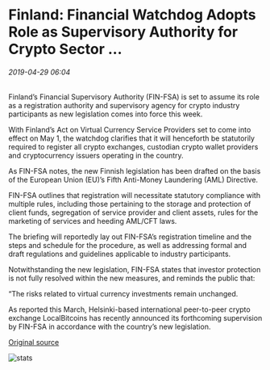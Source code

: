 # Finland: Financial Watchdog Adopts Role as Supervisory Authority for Crypto Sector ...

###### 2019-04-29 06:04

Finland’s Financial Supervisory Authority (FIN-FSA) is set to assume its role as a registration authority and supervisory agency for crypto industry participants as new legislation comes into force this week.

With Finland’s Act on Virtual Currency Service Providers set to come into effect on May 1, the watchdog clarifies that it will henceforth be statutorily required to register all crypto exchanges, custodian crypto wallet providers and cryptocurrency issuers operating in the country.

As FIN-FSA notes, the new Finnish legislation has been drafted on the basis of the European Union (EU)’s Fifth Anti-Money Laundering (AML) Directive.

FIN-FSA outlines that registration will necessitate statutory compliance with multiple rules, including those pertaining to the storage and protection of client funds, segregation of service provider and client assets, rules for the marketing of services and heeding AML/CFT laws.

The briefing will reportedly lay out FIN-FSA’s registration timeline and the steps and schedule for the procedure, as well as addressing formal and draft regulations and guidelines applicable to industry participants.

Notwithstanding the new legislation, FIN-FSA states that investor protection is not fully resolved within the new measures, and reminds the public that:

“The risks related to virtual currency investments remain unchanged.

As reported this March, Helsinki-based international peer-to-peer crypto exchange LocalBitcoins has recently announced its forthcoming supervision by FIN-FSA in accordance with the country’s new legislation.

[Original source](https://cointelegraph.com/news/finland-financial-watchdog-adopts-role-as-supervisory-authority-for-crypto-sector)

![stats](https://c.statcounter.com/11760860/0/a89fa40b/1/ "stats")